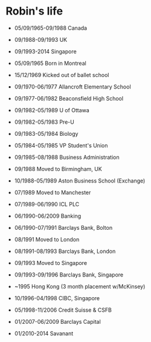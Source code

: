 Robin's life
===============

- 05/09/1965-09/1988 Canada
- 09/1988-09/1993 UK
- 09/1993-2014 Singapore

- 05/09/1965 Born in Montreal
- 15/12/1969 Kicked out of ballet school
- 09/1970-06/1977 Allancroft Elementary School
- 09/1977-06/1982 Beaconsfield High School

- 09/1982-05/1989 U of Ottawa
- 09/1982-05/1983 Pre-U
- 09/1983-05/1984 Biology
- 05/1984-05/1985 VP Student's Union
- 09/1985-08/1988 Business Administration
- 09/1988 Moved to Birmingham, UK
- 10/1988-05/1989 Aston Business School (Exchange)

- 07/1989 Moved to Manchester
- 07/1989-06/1990 ICL PLC

- 06/1990-06/2009 Banking
- 06/1990-07/1991 Barclays Bank, Bolton
- 08/1991 Moved to London
- 08/1991-08/1993 Barclays Bank, London

- 09/1993 Moved to Singapore
- 09/1993-09/1996 Barclays Bank, Singapore
- ~1995 Hong Kong (3 month placement w/McKinsey)
- 10/1996-04/1998 CIBC, Singapore
- 05/1998-11/2006 Credit Suisse & CSFB
- 01/2007-06/2009 Barclays Capital

- 01/2010-2014 Savanant
